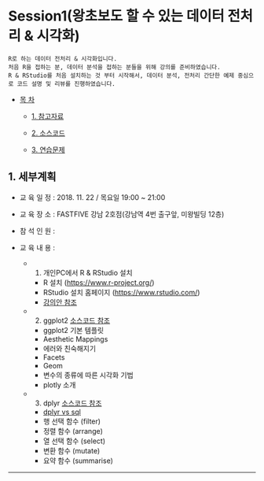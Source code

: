 # Session1(왕초보도 할 수 있는 데이터 전처리 & 시각화)
```
R로 하는 데이터 전처리 & 시각화입니다. 
처음 R을 접하는 분, 데이터 분석을 접하는 분들을 위해 강의를 준비하였습니다. 
R & RStudio를 처음 설치하는 것 부터 시작해서, 데이터 분석, 전처리 간단한 예제 중심으로 코드 설명 및 리뷰를 진행하였습니다. 
```

- [목 차](https://github.com/df-AI/BigAlMot_01/tree/master/Session1)
 
  - [1. 참고자료](https://github.com/df-AI/BigAlMot_01/tree/master/Session1/docs)

  - [2. 소스코드](https://github.com/df-AI/BigAlMot_01/tree/master/Session1/src)
  
  - [3. 연습문제](https://github.com/df-AI/BigAlMot_01/tree/master/Session1/practice)


## 1. 세부계획

- 교 육 일 정 : 2018. 11. 22 / 목요일 19:00 ~ 21:00

- 교 육 장 소 : FASTFIVE 강남 2호점(강남역 4번 출구앞, 미왕빌딩 12층)

- 참 석 인 원 : 

- 교 육 내 용 : 
    - 1. 개인PC에서 R & RStudio 설치
       - R 설치 (https://www.r-project.org/)
       - RStudio 설치 홈페이지 (https://www.rstudio.com/)
       - [강의안 참조](https://github.com/df-AI/BigAlMot_01/blob/master/Session1/docs/lecture_1.pptx) 
    - 2. ggplot2 [소스코드 참조](https://github.com/df-AI/BigAlMot_01/blob/master/Session1/src/ggplot2.R)
       - ggplot2 기본 템플릿
       - Aesthetic Mappings
       - 에러와 친숙해지기
       - Facets
       - Geom
       - 변수의 종류에 따른 시각화 기법
       - plotly 소개
    - 3. dplyr [소스코드 참조](https://github.com/df-AI/BigAlMot_01/blob/master/Session1/src/dplyr.R)
       - [dplyr vs sql](https://github.com/df-AI/BigAlMot_01/blob/master/Session1/docs/dplyr%20vs%20SQL.pptx)
       - 행 선택 함수 (filter)
       - 정렬 함수 (arrange)
       - 열 선택 함수 (select)
       - 변환 함수 (mutate)
       - 요약 함수 (summarise)
***
